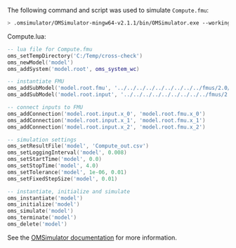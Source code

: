 The following command and script was used to simulate `Compute.fmu`:
```bash
> .omsimulator/OMSimulator-mingw64-v2.1.1/bin/OMSimulator.exe --workingDir=results/2.0/cs/win64/OMSimulator/v2.1.1/Silver/3.5/Compute --stripRoot=true --skipCSVHeader=true --addParametersToCSV=true --suppressPath=true --timeout=60 Compute.lua
```

Compute.lua:
```lua
-- lua file for Compute.fmu
oms_setTempDirectory('C:/Temp/cross-check')
oms_newModel('model')
oms_addSystem('model.root', oms_system_wc)

-- instantiate FMU
oms_addSubModel('model.root.fmu', '../../../../../../../../../fmus/2.0/cs/win64/Silver/3.5/Compute/Compute.fmu')
oms_addSubModel('model.root.input', '../../../../../../../../../fmus/2.0/cs/win64/Silver/3.5/Compute/Compute_in.csv')

-- connect inputs to FMU
oms_addConnection('model.root.input.x_0', 'model.root.fmu.x_0')
oms_addConnection('model.root.input.x_1', 'model.root.fmu.x_1')
oms_addConnection('model.root.input.x_2', 'model.root.fmu.x_2')

-- simulation settings
oms_setResultFile('model', 'Compute_out.csv')
oms_setLoggingInterval('model', 0.008)
oms_setStartTime('model', 0.0)
oms_setStopTime('model', 4.0)
oms_setTolerance('model', 1e-06, 0.01)
oms_setFixedStepSize('model', 0.01)

-- instantiate, initialize and simulate
oms_instantiate('model')
oms_initialize('model')
oms_simulate('model')
oms_terminate('model')
oms_delete('model')
```
See the [OMSimulator documentation](https://openmodelica.org/doc/OMSimulator/master/html/index.html) for more information.

